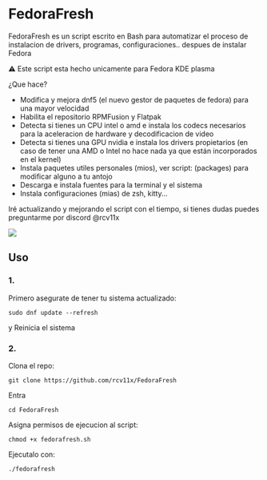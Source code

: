 # FedoraFresh

FedoraFresh es un script escrito en Bash para automatizar el proceso de instalacion de drivers, programas, configuraciones.. despues de instalar Fedora

⚠️ Este script esta hecho unicamente para Fedora KDE plasma

¿Que hace?

- Modifica y mejora dnf5 (el nuevo gestor de paquetes de fedora) para una mayor velocidad
- Habilita el repositorio RPMFusion y Flatpak
- Detecta si tienes un CPU intel o amd e instala los codecs necesarios para la aceleracion de hardware y decodificacion de video
- Detecta si tienes una GPU nvidia e instala los drivers propietarios (en caso de tener una AMD o Intel no hace nada ya que están incorporados en el kernel)
- Instala paquetes utiles personales (mios), ver script: (packages) para modificar alguno a tu antojo
- Descarga e instala fuentes para la terminal y el sistema
- Instala configuraciones (mias) de zsh, kitty... 

Iré actualizando y mejorando el script con el tiempo, si tienes dudas puedes preguntarme por discord @rcv11x

![](https://i.imgur.com/Y5DjU2c.png)

## Uso
### 1.

Primero asegurate de tener tu sistema actualizado:

`sudo dnf update --refresh`

y Reinicia el sistema

### 2.

Clona el repo: 

`git clone https://github.com/rcv11x/FedoraFresh`<br>

Entra

`cd FedoraFresh`

Asigna permisos de ejecucion al script:

`chmod +x fedorafresh.sh`<br>

Ejecutalo con: 

`./fedorafresh`
